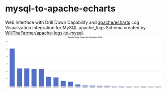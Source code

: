 # mysql-to-apache-echarts
Web Interface with Drill Down Capability and [apache/echarts](https://github.com/apache/echarts) Log Visualization integration 
for MySQL apache_logs Schema created by [WillTheFarmer/apache-logs-to-mysql](https://github.com/willthefarmer/apache-logs-to-mysql).
![Apache Codes Bar Chart](./assets/apache_codes_bar_chart.png)
